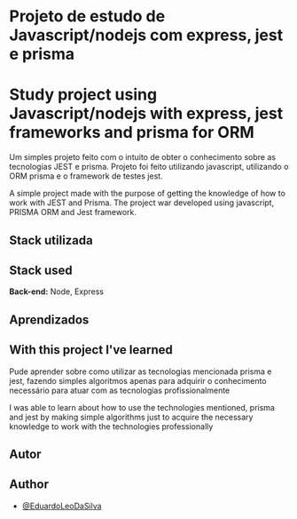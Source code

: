 
# Projeto de estudo de Javascript/nodejs com express, jest e prisma
# Study project using Javascript/nodejs with express, jest frameworks and prisma for ORM

Um simples projeto feito com o intuito de obter o conhecimento sobre as tecnologias JEST e prisma. Projeto foi feito utilizando javascript, utilizando o ORM prisma e o framework de testes jest.

A simple project made with the purpose of getting the knowledge of how to work with JEST and Prisma. The project war developed using javascript, PRISMA ORM and Jest framework.

## Stack utilizada
## Stack used

**Back-end:** Node, Express


## Aprendizados
## With this project I've learned

Pude aprender sobre como utilizar as tecnologias mencionada prisma e jest, fazendo simples algoritmos apenas para adquirir o conhecimento necessário para atuar com as tecnologias profissionalmente

I was able to learn about how to use the technologies mentioned, prisma and jest by making simple algorithms just to acquire the necessary knowledge to work with the technologies professionally



## Autor
## Author

- [@EduardoLeoDaSilva](https://github.com/EduardoLeoDaSilva)

